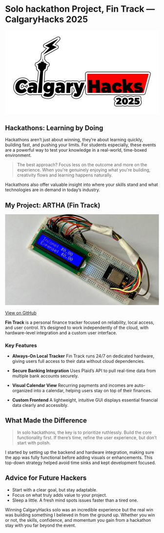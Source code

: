 # Solo hackathon Project, Fin Track — CalgaryHacks 2025

<img src="./assets/CalgaryHacks25.png" alt="CalgaryHacks Banner" class="project-image" />

## Hackathons: Learning by Doing

Hackathons aren’t just about winning, they’re about learning quickly, building fast, and pushing your limits. For students especially, these events are a powerful way to test your knowledge in a real-world, time-boxed environment.

> The best approach? Focus less on the outcome and more on the experience. When you're genuinely enjoying what you're building, creativity flows and learning happens naturally.

Hackathons also offer valuable insight into where your skills stand and what technologies are in demand in today’s industry.



## My Project: ARTHA (Fin Track)

<img src="./assets/Fin-Track.png" alt="Fin Track Preview" class="project-image" />

[View on GitHub](https://github.com/patel-mann/Fin-Track)

**Fin Track** is a personal finance tracker focused on reliability, local access, and user control. It’s designed to work independently of the cloud, with hardware-level integration and a custom user interface.

### Key Features

* **Always-On Local Tracker**
  Fin Track runs 24/7 on dedicated hardware, giving users full access to their data without cloud dependencies.

* **Secure Banking Integration**
  Uses Plaid’s API to pull real-time data from multiple bank accounts securely.

* **Visual Calendar View**
  Recurring payments and incomes are auto-organized into a calendar, helping users stay on top of their finances.

* **Custom Frontend**
  A lightweight, intuitive GUI displays essential financial data clearly and accessibly.



## What Made the Difference

> In solo hackathons, the key is to prioritize ruthlessly. Build the core functionality first. If there’s time, refine the user experience, but don’t start with polish.

I started by setting up the backend and hardware integration, making sure the app was fully functional before adding visuals or enhancements. This top-down strategy helped avoid time sinks and kept development focused.


## Advice for Future Hackers

* Start with a clear goal, but stay adaptable.
* Focus on what truly adds value to your project.
* Sleep a little. A fresh mind spots issues faster than a tired one.


Winning CalgaryHacks solo was an incredible experience but the real win was building something I believed in from the ground up. Whether you win or not, the skills, confidence, and momentum you gain from a hackathon stay with you far beyond the event.
